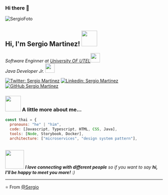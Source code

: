### Hi there 👋
![SergioFoto](https://user-images.githubusercontent.com/38054499/153469094-3ee20fbc-a784-47f1-83a0-68eaab2446b4.png)

<h2> Hi, I'm Sergio Martinez! <img src="https://media.giphy.com/media/mGcNjsfWAjY5AEZNw6/giphy.gif" width="50"></h2>

<p><em>Software Enginner at <a href="https://www.utel.edu.mx/">University OF UTEL</a><img src="https://media.giphy.com/media/fYSnHlufseco8Fh93Z/giphy.gif" width="30"></br>Java Developer Jr. <a href=></a><img src="https://media.giphy.com/media/WUlplcMpOCEmTGBtBW/giphy.gif" width="30">  
</em></p>

[![Twitter: Sergio Martinez](https://img.shields.io/twitter/follow/chavez46711?style=social)](https://twitter.com/chavez46711)
[![Linkedin: Sergio Martinez](https://img.shields.io/badge/-Sergio-blue?style=flat-square&logo=Linkedin&logoColor=white&link=https://www.linkedin.com/in/sergio-martinez-b70a79177//)](https://www.linkedin.com/in/sergio-martinez-b70a79177/)
[![GitHub Sergio Martinez](https://img.shields.io/github/followers/Sergio?label=follow&style=social)](https://github.com/chavez46711)


### <img src="https://media.giphy.com/media/VgCDAzcKvsR6OM0uWg/giphy.gif" width="50"> A little more about me...  

```javascript
const thai = {
  pronouns: "he" | "him",
  code: [Javascript, Typescript, HTML, CSS, Java],
  tools: [Node, Storybook, Docker],
  architecture: ["microservices", "design system pattern"],
  
```

<img src="https://media.giphy.com/media/LnQjpWaON8nhr21vNW/giphy.gif" width="60"> <em><b>I love connecting with different people</b> so if you want to say <b>hi, I'll be happy to meet you more!</b> :)</em>

---

⭐️ From [@Sergio](https://github.com/chavez46711)



<!--
**chavez46711/chavez46711** is a ✨ _special_ ✨ repository because its `README.md` (this file) appears on your GitHub profile.

Here are some ideas to get you started:

- 🔭 I’m currently working on ...
- 🌱 I’m currently learning ...
- 👯 I’m looking to collaborate on ...
- 🤔 I’m looking for help with ...
- 💬 Ask me about ...
- 📫 How to reach me: ...
- 😄 Pronouns: ...
- ⚡ Fun fact: ...
-->
